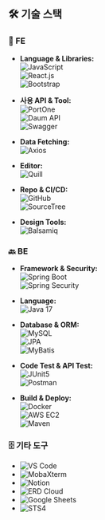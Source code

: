 ## 🛠️ 기술 스택

### 🎨 FE
- **Language & Libraries:**  
  <img src="https://img.shields.io/static/v1?label=&message=JavaScript&color=f7df1e&style=flat-square" alt="JavaScript" />  
  <img src="https://img.shields.io/static/v1?label=&message=React.js&color=61dafb&style=flat-square" alt="React.js" />  
  <img src="https://img.shields.io/static/v1?label=&message=Bootstrap&color=7952b3&style=flat-square" alt="Bootstrap" />

- **사용 API & Tool:**  
  <img src="https://img.shields.io/static/v1?label=&message=PortOne&color=343434&style=flat-square" alt="PortOne" />  
  <img src="https://img.shields.io/static/v1?label=&message=Daum API&color=ffca05&style=flat-square" alt="Daum API" />  
  <img src="https://img.shields.io/static/v1?label=&message=Swagger&color=85ea2d&style=flat-square" alt="Swagger" />

- **Data Fetching:**  
  <img src="https://img.shields.io/static/v1?label=&message=Axios&color=5a29e4&style=flat-square" alt="Axios" />

- **Editor:**  
  <img src="https://img.shields.io/static/v1?label=&message=Quill&color=0077b5&style=flat-square" alt="Quill" />

- **Repo & CI/CD:**  
  <img src="https://img.shields.io/static/v1?label=&message=GitHub&color=181717&style=flat-square" alt="GitHub" />  
  <img src="https://img.shields.io/static/v1?label=&message=SourceTree&color=0046ad&style=flat-square" alt="SourceTree" />

- **Design Tools:**  
  <img src="https://img.shields.io/static/v1?label=&message=Balsamiq&color=000000&style=flat-square" alt="Balsamiq" />

### 🔙 BE
- **Framework & Security:**  
  <img src="https://img.shields.io/static/v1?label=&message=Spring Boot&color=6db33f&style=flat-square" alt="Spring Boot" />  
  <img src="https://img.shields.io/static/v1?label=&message=Spring Security&color=6fbf73&style=flat-square" alt="Spring Security" />

- **Language:**  
  <img src="https://img.shields.io/static/v1?label=&message=Java 17&color=007396&style=flat-square" alt="Java 17" />

- **Database & ORM:**  
  <img src="https://img.shields.io/static/v1?label=&message=MySQL&color=4479a1&style=flat-square" alt="MySQL" />  
  <img src="https://img.shields.io/static/v1?label=&message=JPA (Hibernate)&color=6f5499&style=flat-square" alt="JPA" />  
  <img src="https://img.shields.io/static/v1?label=&message=MyBatis&color=00963f&style=flat-square" alt="MyBatis" />

- **Code Test & API Test:**  
  <img src="https://img.shields.io/static/v1?label=&message=JUnit5&color=25a162&style=flat-square" alt="JUnit5" />  
  <img src="https://img.shields.io/static/v1?label=&message=Postman&color=ff6c37&style=flat-square" alt="Postman" />

- **Build & Deploy:**  
  <img src="https://img.shields.io/static/v1?label=&message=Docker&color=2496ed&style=flat-square" alt="Docker" />  
  <img src="https://img.shields.io/static/v1?label=&message=AWS EC2&color=ff9900&style=flat-square" alt="AWS EC2" />  
  <img src="https://img.shields.io/static/v1?label=&message=Maven&color=c71a36&style=flat-square" alt="Maven" />

### 🗄️ 기타 도구
- <img src="https://img.shields.io/static/v1?label=&message=VS%20Code&color=007acc&style=flat-square" alt="VS Code" />  
- <img src="https://img.shields.io/static/v1?label=&message=MobaXterm&color=00c0c0&style=flat-square" alt="MobaXterm" />  
- <img src="https://img.shields.io/static/v1?label=&message=Notion&color=000000&style=flat-square" alt="Notion" />  
- <img src="https://img.shields.io/static/v1?label=&message=ERD%20Cloud&color=3399cc&style=flat-square" alt="ERD Cloud" />  
- <img src="https://img.shields.io/static/v1?label=&message=Google%20Sheets&color=34a853&style=flat-square" alt="Google Sheets" />  
- <img src="https://img.shields.io/static/v1?label=&message=STS4&color=f05a22&style=flat-square" alt="STS4" />

